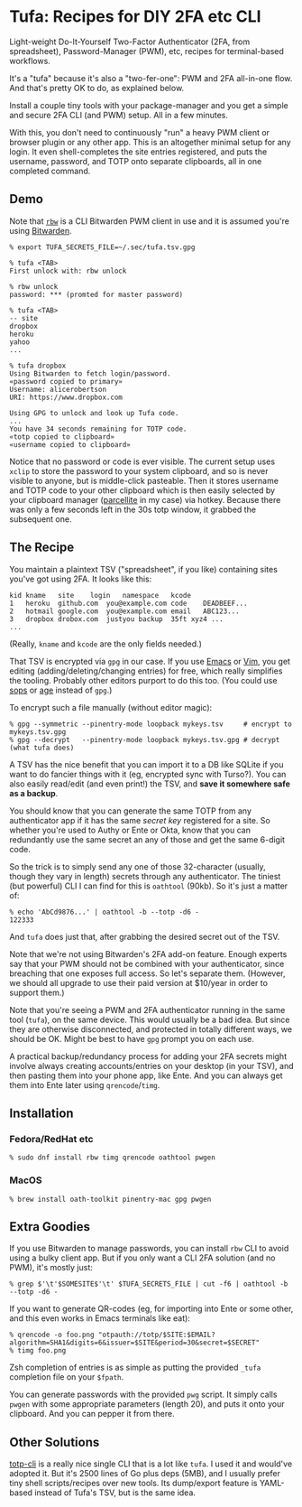 # Tufa: Recipes for DIY 2FA etc CLI

Light-weight Do-It-Yourself Two-Factor Authenticator (2FA, from spreadsheet),
Password-Manager (PWM), etc, recipes for terminal-based workflows.

It's a "tufa" because it's also a "two-fer-one": PWM and 2FA all-in-one flow.
And that's pretty OK to do, as explained below.

Install a couple tiny tools with your package-manager and you get a simple
and secure 2FA CLI (and PWM) setup. All in a few minutes.

With this, you don't need to continuously "run" a heavy PWM client or browser
plugin or any other app. This is an altogether minimal setup for any login. It
even shell-completes the site entries registered, and puts the username,
password, and TOTP onto separate clipboards, all in one completed command.

## Demo

Note that [`rbw`](https://github.com/doy/rbw) is a CLI Bitwarden PWM client in
use and it is assumed you're using [Bitwarden](https://bitwarden.com/).

```shell
% export TUFA_SECRETS_FILE=~/.sec/tufa.tsv.gpg

% tufa <TAB>
First unlock with: rbw unlock

% rbw unlock
password: *** (promted for master password)

% tufa <TAB>
-- site
dropbox
heroku
yahoo
...

% tufa dropbox
Using Bitwarden to fetch login/password.
«password copied to primary»
Username: alicerobertson
URI: https://www.dropbox.com

Using GPG to unlock and look up Tufa code.
...
You have 34 seconds remaining for TOTP code.
«totp copied to clipboard»
«username copied to clipboard»
```

Notice that no password or code is ever visible. The current setup uses
`xclip` to store the password to your system clipboard, and so is never
visible to anyone, but is middle-click pasteable. Then it stores username and
TOTP code to your other clipboard which is then easily selected by your
clipboard manager ([parcellite](https://github.com/rickyrockrat/parcellite) in
my case) via hotkey. Because there was only a few seconds left in the 30s totp
window, it grabbed the subsequent one.

## The Recipe

You maintain a plaintext TSV ("spreadsheet", if you like) containing sites
you've got using 2FA. It looks like this:

```tsv
kid	kname	site	login	namespace	kcode
1	heroku	github.com	you@example.com	code	DEADBEEF...
2	hotmail	google.com	you@example.com	email	ABC123...
3	dropbox	drobox.com	justyou	backup	35ft xyz4 ...
...
```

(Really, `kname` and `kcode` are the only fields needed.)

That TSV is encrypted via `gpg` in our case. If you use
[Emacs](https://vxlabs.com/2021/03/21/gnupg-pinentry-via-the-emacs-minibuffer/)
or [Vim](https://github.com/jamessan/vim-gnupg), you get editing
(adding/deleting/changing entries) for free, which really simplifies the
tooling. Probably other editors purport to do this too. (You could use
[sops](https://github.com/getsops/sops) or
[age](https://github.com/FiloSottile/age) instead of `gpg`.)

To encrypt such a file manually (without editor magic):

```shell
% gpg --symmetric --pinentry-mode loopback mykeys.tsv     # encrypt to mykeys.tsv.gpg
% gpg --decrypt   --pinentry-mode loopback mykeys.tsv.gpg # decrypt (what tufa does)
```

A TSV has the nice benefit that you can import it to a DB like SQLite if you
want to do fancier things with it (eg, encrypted sync with Turso?). You can
also easily read/edit (and even print!) the TSV, and **save it somewhere safe
as a backup**.

You should know that you can generate the same TOTP from any authenticator app
if it has the same _secret key_ registered for a site. So whether you're used
to Authy or Ente or Okta, know that you can redundantly use the same secret an
any of those and get the same 6-digit code.

So the trick is to simply send any one of those 32-character (usually, though
they vary in length) secrets through any authenticator. The tiniest (but
powerful) CLI I can find for this is `oathtool` (90kb). So it's just a matter of:

```shell
% echo 'AbCd9876...' | oathtool -b --totp -d6 -
122333
```

And `tufa` does just that, after grabbing the desired secret out of the TSV.

Note that we're not using Bitwarden's 2FA add-on feature. Enough experts say
that your PWM should not be combined with your authenticator, since breaching
that one exposes full access. So let's separate them. (However, we should all
upgrade to use their paid version at $10/year in order to support them.)

Note that you're seeing a PWM and 2FA authenticator running in the same tool
(`tufa`), on the same device. This would usually be a bad idea. But since they
are otherwise disconnected, and protected in totally different ways, we should
be OK. Might be best to have `gpg` prompt you on each use.

A practical backup/redundancy process for adding your 2FA secrets might
involve always creating accounts/entries on your desktop (in your TSV), and
then pasting them into your phone app, like Ente. And you can always get them
into Ente later using `qrencode`/`timg`.

## Installation

### Fedora/RedHat etc

``` shell
% sudo dnf install rbw timg qrencode oathtool pwgen
```

### MacOS

```shell
% brew install oath-toolkit pinentry-mac gpg pwgen
```

## Extra Goodies

If you use Bitwarden to manage passwords, you can install `rbw` CLI to avoid
using a bulky client app. But if you only want a CLI 2FA solution (and no PWM),
it's mostly just:

```shell
% grep $'\t'$SOMESITE$'\t' $TUFA_SECRETS_FILE | cut -f6 | oathtool -b --totp -d6 -
```

If you want to generate QR-codes (eg, for importing into Ente or some other,
and this even works in Emacs terminals like eat):

```shell
% qrencode -o foo.png "otpauth://totp/$SITE:$EMAIL?algorithm=SHA1&digits=6&issuer=$SITE&period=30&secret=$SECRET"
% timg foo.png
```

Zsh completion of entries is as simple as putting the provided `_tufa`
completion file on your `$fpath`.

You can generate passwords with the provided `pwg` script. It simply calls
`pwgen` with some appropriate parameters (length 20), and puts it onto your
clipboard. And you can pepper it from there.

## Other Solutions

[totp-cli](https://github.com/yitsushi/totp-cli) is a really nice single CLI
that is a lot like `tufa`. I used it and would've adopted it. But it's 2500
lines of Go plus deps (5MB), and I usually prefer tiny shell scripts/recipes
over new tools. Its dump/export feature is YAML-based instead of Tufa's TSV,
but is the same idea.
